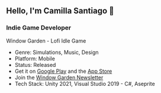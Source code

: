 ## Hello, I'm Camilla Santiago :wave:

### Indie Game Developer

Window Garden - Lofi Idle Game
 * Genre: Simulations, Music, Design
 * Platform: Mobile
 * Status: Released 
 * Get it on [Google Play](https://play.google.com/store/apps/details?id=com.cloverfi.windowgarden) and the [App Store](https://apps.apple.com/us/app/window-garden-lofi-idle-game/id6473402739)
 * Join the [Window Garden Newsletter](https://cloverfigames.com/newsletter.html)
 * Tech Stack: Unity 2021, Visual Studio 2019 - C#, Aseprite
